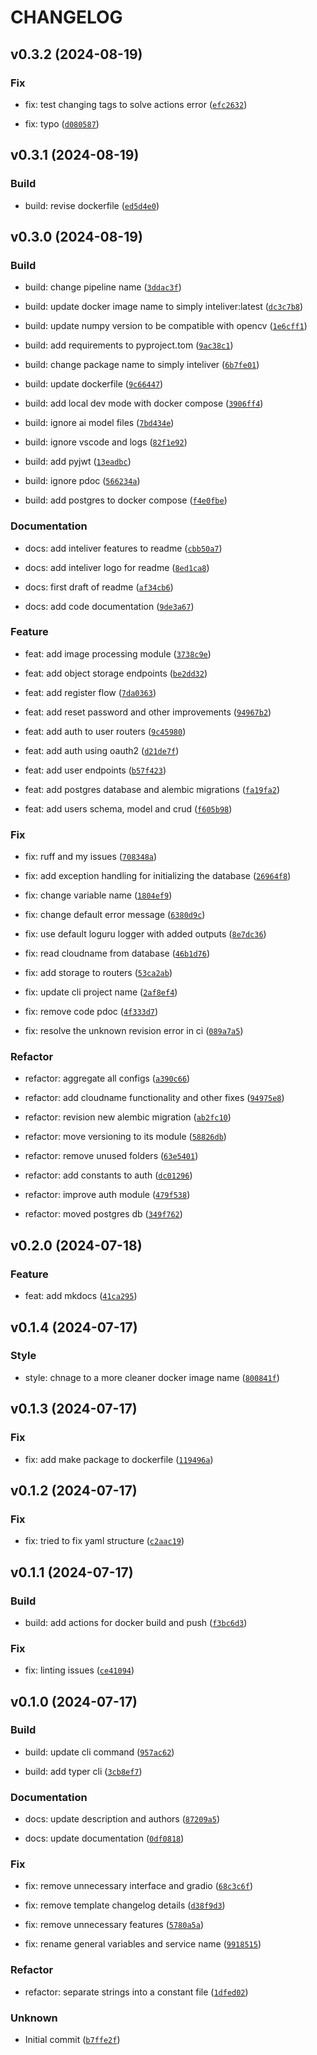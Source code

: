 # CHANGELOG



## v0.3.2 (2024-08-19)

### Fix

* fix: test changing tags to solve actions error ([`efc2632`](https://gitlab.com/inteliver/inteliver/-/commit/efc26327de28ba036258391819b7c6477dfd3397))

* fix: typo ([`d080587`](https://gitlab.com/inteliver/inteliver/-/commit/d080587dd51924f4c23673018b8cefca3753fb1c))


## v0.3.1 (2024-08-19)

### Build

* build: revise dockerfile ([`ed5d4e0`](https://gitlab.com/inteliver/inteliver/-/commit/ed5d4e07507ff9218043af1c2a2a00d6dbaadf60))


## v0.3.0 (2024-08-19)

### Build

* build: change pipeline name ([`3ddac3f`](https://gitlab.com/inteliver/inteliver/-/commit/3ddac3f63f8bb2a5d605d1f4b487942b2de5d24c))

* build: update docker image name to simply inteliver:latest ([`dc3c7b8`](https://gitlab.com/inteliver/inteliver/-/commit/dc3c7b88146689afaf7278478312befeafa69eae))

* build: update numpy version to be compatible with opencv ([`1e6cff1`](https://gitlab.com/inteliver/inteliver/-/commit/1e6cff1ebeda2b29519d8eb8dfbdeed4bcbcb8a4))

* build: add requirements to pyproject.tom ([`9ac38c1`](https://gitlab.com/inteliver/inteliver/-/commit/9ac38c1957268351ffdd475ae6d6185582c3791e))

* build: change package name to simply inteliver ([`6b7fe01`](https://gitlab.com/inteliver/inteliver/-/commit/6b7fe01c0eb3bdf62516fa167ace194ea7a27ac3))

* build: update dockerfile ([`9c66447`](https://gitlab.com/inteliver/inteliver/-/commit/9c664475de2ce42f05dd09451478e955a8f01d03))

* build: add local dev mode with docker compose ([`3906ff4`](https://gitlab.com/inteliver/inteliver/-/commit/3906ff45ec07cf8346838e122dbd7bd3fba61202))

* build: ignore ai model files ([`7bd434e`](https://gitlab.com/inteliver/inteliver/-/commit/7bd434e4e1e76f5490f2380bdc076782ab995d18))

* build: ignore vscode and logs ([`82f1e92`](https://gitlab.com/inteliver/inteliver/-/commit/82f1e92b12d827295648929f2dc69fd174c72e97))

* build: add pyjwt ([`13eadbc`](https://gitlab.com/inteliver/inteliver/-/commit/13eadbc357d9b13891dacce52c2f1e03d45990e8))

* build: ignore pdoc ([`566234a`](https://gitlab.com/inteliver/inteliver/-/commit/566234a5d5f24c476a5900c0fb5bcf72a3309237))

* build: add postgres to docker compose ([`f4e0fbe`](https://gitlab.com/inteliver/inteliver/-/commit/f4e0fbeb28fc461956bb8b87e04577d8dbf25016))

### Documentation

* docs: add inteliver features to readme ([`cbb50a7`](https://gitlab.com/inteliver/inteliver/-/commit/cbb50a7c8dfd604e788eed94ea06bd2eff609ad6))

* docs: add inteliver logo for readme ([`8ed1ca8`](https://gitlab.com/inteliver/inteliver/-/commit/8ed1ca81b41dc6bba712df11fc8829decfa4a9da))

* docs: first draft of readme ([`af34cb6`](https://gitlab.com/inteliver/inteliver/-/commit/af34cb613368496bfb91f060e4f060d405415eb2))

* docs: add code documentation ([`9de3a67`](https://gitlab.com/inteliver/inteliver/-/commit/9de3a674101af311f4d3713f0532639cc5c12add))

### Feature

* feat: add image processing module ([`3738c9e`](https://gitlab.com/inteliver/inteliver/-/commit/3738c9e90b53de0fa73d76e54721c846bb41d162))

* feat: add object storage endpoints ([`be2dd32`](https://gitlab.com/inteliver/inteliver/-/commit/be2dd32f49d479b639b618b5406cd7e54d98f7d9))

* feat: add register flow ([`7da0363`](https://gitlab.com/inteliver/inteliver/-/commit/7da036371864318bbbc43c7b19d9f16947b61ad2))

* feat: add reset password and other improvements ([`94967b2`](https://gitlab.com/inteliver/inteliver/-/commit/94967b295a37a31e8e2f9d4086986b9088d5ebd3))

* feat: add auth to user routers ([`9c45980`](https://gitlab.com/inteliver/inteliver/-/commit/9c459801b1e494b60add3d441161c62b3c5596a2))

* feat: add auth using oauth2 ([`d21de7f`](https://gitlab.com/inteliver/inteliver/-/commit/d21de7fb429bcdc84241a72e2b7182835143b309))

* feat: add user endpoints ([`b57f423`](https://gitlab.com/inteliver/inteliver/-/commit/b57f423ba932d9d43648008bed5a4f7b8d07333f))

* feat: add postgres database and alembic migrations ([`fa19fa2`](https://gitlab.com/inteliver/inteliver/-/commit/fa19fa27a46e5a851856654fb317d934ff0fdd94))

* feat: add users schema, model and crud ([`f605b98`](https://gitlab.com/inteliver/inteliver/-/commit/f605b98a13668dfe0c344fcd197a40bcff88d03a))

### Fix

* fix: ruff and my issues ([`708348a`](https://gitlab.com/inteliver/inteliver/-/commit/708348aa9e237845e00d4d620fc60d341c93ff9c))

* fix: add exception handling for initializing the database ([`26964f8`](https://gitlab.com/inteliver/inteliver/-/commit/26964f81e1d909c4364eeada9ebc018a1bfdc354))

* fix: change variable name ([`1804ef9`](https://gitlab.com/inteliver/inteliver/-/commit/1804ef921f6a1579a4e3e6e5a25975d077f17e92))

* fix: change default error message ([`6380d9c`](https://gitlab.com/inteliver/inteliver/-/commit/6380d9cfc70bc9f4413013cab7d0bdce6652dfda))

* fix: use default loguru logger with added outputs ([`8e7dc36`](https://gitlab.com/inteliver/inteliver/-/commit/8e7dc360279d3aaed5a3b5cb12021e09ef1790b1))

* fix: read cloudname from database ([`46b1d76`](https://gitlab.com/inteliver/inteliver/-/commit/46b1d7660d829515791c2849fb2253d049357278))

* fix: add storage to routers ([`53ca2ab`](https://gitlab.com/inteliver/inteliver/-/commit/53ca2ab724a34dabb7a33ef738d062250449b08b))

* fix: update cli project name ([`2af8ef4`](https://gitlab.com/inteliver/inteliver/-/commit/2af8ef4693514a1924c29399cee8e86e3d273d48))

* fix: remove code pdoc ([`4f333d7`](https://gitlab.com/inteliver/inteliver/-/commit/4f333d7435bc0f7f1584fb5f58b1f3f23bcff0c1))

* fix: resolve the unknown revision error in ci ([`089a7a5`](https://gitlab.com/inteliver/inteliver/-/commit/089a7a5010892565f7273b38d28515e03c2ed1a8))

### Refactor

* refactor: aggregate all configs ([`a390c66`](https://gitlab.com/inteliver/inteliver/-/commit/a390c666bc2466900749f940193b3b8e8a0ab2db))

* refactor: add cloudname functionality and other fixes ([`94975e8`](https://gitlab.com/inteliver/inteliver/-/commit/94975e880eacdc8e249a6404d67675528ec3fced))

* refactor: revision new alembic migration ([`ab2fc10`](https://gitlab.com/inteliver/inteliver/-/commit/ab2fc10bb96d3c62643581c69a0b6f1566d8b47e))

* refactor: move versioning to its module ([`58826db`](https://gitlab.com/inteliver/inteliver/-/commit/58826dbddc36635f4011122eab2688aedc2bab78))

* refactor: remove unused folders ([`63e5401`](https://gitlab.com/inteliver/inteliver/-/commit/63e54011e9baa12797beee43aab78bcd8da6481a))

* refactor: add constants to auth ([`dc01296`](https://gitlab.com/inteliver/inteliver/-/commit/dc012965b28f665ccbc85f0ab63ff419d9f0eaf9))

* refactor: improve auth module ([`479f538`](https://gitlab.com/inteliver/inteliver/-/commit/479f53863014bfab2558576fa0d34f5df5c96d07))

* refactor: moved postgres db ([`349f762`](https://gitlab.com/inteliver/inteliver/-/commit/349f762f0ff936317df8b8d310d5dcbff76c1a36))


## v0.2.0 (2024-07-18)

### Feature

* feat: add mkdocs ([`41ca295`](https://gitlab.com/inteliver/inteliver/-/commit/41ca295db66f23bded3a04adcc713b0f50edfdec))


## v0.1.4 (2024-07-17)

### Style

* style: chnage to a more cleaner docker image name ([`800841f`](https://gitlab.com/inteliver/inteliver/-/commit/800841f94be13ac3a05606583ce91f72cf30173c))


## v0.1.3 (2024-07-17)

### Fix

* fix: add make package to dockerfile ([`119496a`](https://gitlab.com/inteliver/inteliver/-/commit/119496a07de46d9ccf6a0609f0e44f7cb32843a1))


## v0.1.2 (2024-07-17)

### Fix

* fix: tried to fix yaml structure ([`c2aac19`](https://gitlab.com/inteliver/inteliver/-/commit/c2aac19a6f41605a75443af0b8b49135162242f3))


## v0.1.1 (2024-07-17)

### Build

* build: add actions for docker build and push ([`f3bc6d3`](https://gitlab.com/inteliver/inteliver/-/commit/f3bc6d3cd9eac3b988e7083bddfe70799ba7b041))

### Fix

* fix: linting issues ([`ce41094`](https://gitlab.com/inteliver/inteliver/-/commit/ce410941f3939265729c568469ac541cf29b2dd3))


## v0.1.0 (2024-07-17)

### Build

* build: update cli command ([`957ac62`](https://gitlab.com/inteliver/inteliver/-/commit/957ac62fd5ec110128f118cc86aab140d0804ea8))

* build: add typer cli ([`3cb8ef7`](https://gitlab.com/inteliver/inteliver/-/commit/3cb8ef7bd14defd386cc58bcbb3a044dbca22ce5))

### Documentation

* docs: update description and authors ([`87209a5`](https://gitlab.com/inteliver/inteliver/-/commit/87209a50feff7a4730ffb66834dee2354dea0f86))

* docs: update documentation ([`0df0818`](https://gitlab.com/inteliver/inteliver/-/commit/0df0818ad1ae3d9f625598ac2bb67d33137a1d54))

### Fix

* fix: remove unnecessary interface and gradio ([`68c3c6f`](https://gitlab.com/inteliver/inteliver/-/commit/68c3c6fdbe30e34ecba4f2f049f5d31ee013739b))

* fix: remove template changelog details ([`d38f9d3`](https://gitlab.com/inteliver/inteliver/-/commit/d38f9d3fd548e7ea560d824932492e374efaa577))

* fix: remove unnecessary features ([`5780a5a`](https://gitlab.com/inteliver/inteliver/-/commit/5780a5af44be22c3b5b67dc398fd6b1e073f0a33))

* fix: rename general variables and service name ([`9918515`](https://gitlab.com/inteliver/inteliver/-/commit/9918515c9da6ae15f438696884880c4910f46d86))

### Refactor

* refactor: separate strings into a constant file ([`1dfed02`](https://gitlab.com/inteliver/inteliver/-/commit/1dfed026ee504e275cc9ff43be9f1681b6464bc0))

### Unknown

* Initial commit ([`b7ffe2f`](https://gitlab.com/inteliver/inteliver/-/commit/b7ffe2f4bdf9287c0938085390bcd915cad1a9aa))
